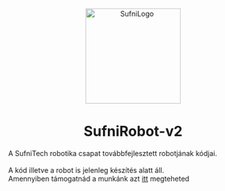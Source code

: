 <div align="center">
	<br/>
	<p>
		<a href="https://github.com/gondaoliver"><img src="https://i.imgur.com/vUIHytG.png" width="192" alt="SufniLogo" /></a>
	</p>
	<h1>SufniRobot-v2</h1>
</div>
A SufniTech robotika csapat továbbfejlesztett robotjának kódjai.
<br><br>
A kód illetve a robot is jelenleg készítés alatt áll.<br>
Amennyiben támogatnád a munkánk azt <a href="https://paypal.me/gondaoliver">itt</a> megteheted

